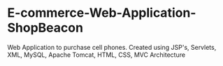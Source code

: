 # E-commerce-Web-Application-ShopBeacon
Web Application to purchase cell phones. Created using JSP's, Servlets, XML, MySQL, Apache Tomcat, HTML, CSS, MVC Architecture
